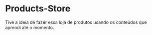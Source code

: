 # Products-Store
Tive a ideia de fazer essa loja de produtos usando os conteúdos  que aprendi até o momento.
